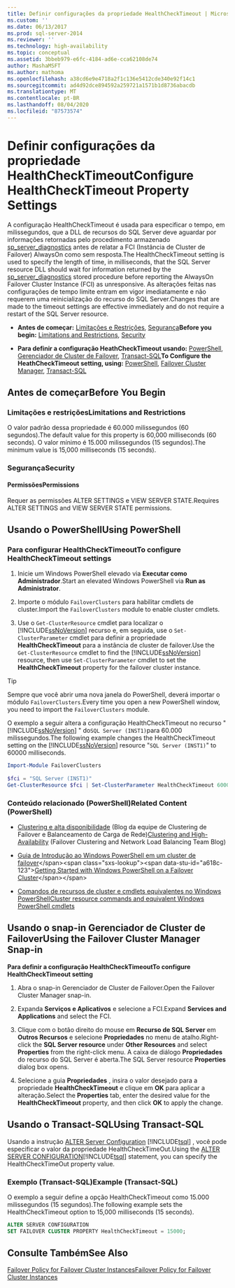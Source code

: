```yaml
---
title: Definir configurações da propriedade HealthCheckTimeout | Microsoft Docs
ms.custom: ''
ms.date: 06/13/2017
ms.prod: sql-server-2014
ms.reviewer: ''
ms.technology: high-availability
ms.topic: conceptual
ms.assetid: 3bbeb979-e6fc-4184-ad6e-cca62108de74
author: MashaMSFT
ms.author: mathoma
ms.openlocfilehash: a38cd6e9e4718a2f1c136e5412cde340e92f14c1
ms.sourcegitcommit: ad4d92dce894592a259721a1571b1d8736abacdb
ms.translationtype: MT
ms.contentlocale: pt-BR
ms.lasthandoff: 08/04/2020
ms.locfileid: "87573574"
---
```

# <a name="configure-healthchecktimeout-property-settings"></a><span data-ttu-id="a618c-102">Definir configurações da propriedade HealthCheckTimeout</span><span class="sxs-lookup"><span data-stu-id="a618c-102">Configure HealthCheckTimeout Property Settings</span></span>
  <span data-ttu-id="a618c-103">A configuração HealthCheckTimeout é usada para especificar o tempo, em milissegundos, que a DLL de recursos do SQL Server deve aguardar por informações retornadas pelo procedimento armazenado [sp_server_diagnostics](/sql/relational-databases/system-stored-procedures/sp-server-diagnostics-transact-sql) antes de relatar a FCI (Instância de Cluster de Failover) AlwaysOn como sem resposta.</span><span class="sxs-lookup"><span data-stu-id="a618c-103">The HealthCheckTimeout setting is used to specify the length of time, in milliseconds, that the SQL Server resource DLL should wait for information returned by the [sp_server_diagnostics](/sql/relational-databases/system-stored-procedures/sp-server-diagnostics-transact-sql) stored procedure before reporting the AlwaysOn Failover Cluster Instance (FCI) as unresponsive.</span></span> <span data-ttu-id="a618c-104">As alterações feitas nas configurações de tempo limite entram em vigor imediatamente e não requerem uma reinicialização do recurso do SQL Server.</span><span class="sxs-lookup"><span data-stu-id="a618c-104">Changes that are made to the timeout settings are effective immediately and do not require a restart of the SQL Server resource.</span></span>  
  
-   <span data-ttu-id="a618c-105">**Antes de começar:**  [Limitações e Restrições](#Limits), [Segurança](#Security)</span><span class="sxs-lookup"><span data-stu-id="a618c-105">**Before you begin:**  [Limitations and Restrictions](#Limits), [Security](#Security)</span></span>  
  
-   <span data-ttu-id="a618c-106">**Para definir a configuração HeathCheckTimeout usando:**  [PowerShell](#PowerShellProcedure), [Gerenciador de Cluster de Failover](#WSFC), [Transact-SQL](#TsqlProcedure)</span><span class="sxs-lookup"><span data-stu-id="a618c-106">**To Configure the HeathCheckTimeout setting, using:**  [PowerShell](#PowerShellProcedure), [Failover Cluster Manager](#WSFC), [Transact-SQL](#TsqlProcedure)</span></span>  
  
##  <a name="before-you-begin"></a><a name="BeforeYouBegin"></a> <span data-ttu-id="a618c-107">Antes de começar</span><span class="sxs-lookup"><span data-stu-id="a618c-107">Before You Begin</span></span>  
  
###  <a name="limitations-and-restrictions"></a><a name="Limits"></a> <span data-ttu-id="a618c-108">Limitações e restrições</span><span class="sxs-lookup"><span data-stu-id="a618c-108">Limitations and Restrictions</span></span>  
 <span data-ttu-id="a618c-109">O valor padrão dessa propriedade é 60.000 milissegundos (60 segundos).</span><span class="sxs-lookup"><span data-stu-id="a618c-109">The default value for this property is 60,000 milliseconds (60 seconds).</span></span> <span data-ttu-id="a618c-110">O valor mínimo é 15.000 milissegundos (15 segundos).</span><span class="sxs-lookup"><span data-stu-id="a618c-110">The minimum value is 15,000 milliseconds (15 seconds).</span></span>  
  
###  <a name="security"></a><a name="Security"></a> <span data-ttu-id="a618c-111">Segurança</span><span class="sxs-lookup"><span data-stu-id="a618c-111">Security</span></span>  
  
####  <a name="permissions"></a><a name="Permissions"></a> <span data-ttu-id="a618c-112">Permissões</span><span class="sxs-lookup"><span data-stu-id="a618c-112">Permissions</span></span>  
 <span data-ttu-id="a618c-113">Requer as permissões ALTER SETTINGS e VIEW SERVER STATE.</span><span class="sxs-lookup"><span data-stu-id="a618c-113">Requires ALTER SETTINGS and VIEW SERVER STATE permissions.</span></span>  
  
##  <a name="using-powershell"></a><a name="PowerShellProcedure"></a> <span data-ttu-id="a618c-114">Usando o PowerShell</span><span class="sxs-lookup"><span data-stu-id="a618c-114">Using PowerShell</span></span>  
  
### <a name="to-configure-healthchecktimeout-settings"></a><span data-ttu-id="a618c-115">Para configurar HealthCheckTimeout</span><span class="sxs-lookup"><span data-stu-id="a618c-115">To configure HealthCheckTimeout settings</span></span>  
  
1.  <span data-ttu-id="a618c-116">Inicie um Windows PowerShell elevado via **Executar como Administrador**.</span><span class="sxs-lookup"><span data-stu-id="a618c-116">Start an elevated Windows PowerShell via **Run as Administrator**.</span></span>  
  
2.  <span data-ttu-id="a618c-117">Importe o módulo `FailoverClusters` para habilitar cmdlets de cluster.</span><span class="sxs-lookup"><span data-stu-id="a618c-117">Import the `FailoverClusters` module to enable cluster cmdlets.</span></span>  
  
3.  <span data-ttu-id="a618c-118">Use o `Get-ClusterResource` cmdlet para localizar o [!INCLUDE[ssNoVersion](../../../includes/ssnoversion-md.md)] recurso e, em seguida, use o `Set-ClusterParameter` cmdlet para definir a propriedade **HealthCheckTimeout** para a instância de cluster de failover.</span><span class="sxs-lookup"><span data-stu-id="a618c-118">Use the `Get-ClusterResource` cmdlet to find the [!INCLUDE[ssNoVersion](../../../includes/ssnoversion-md.md)] resource, then use `Set-ClusterParameter` cmdlet to set the **HealthCheckTimeout** property for the failover cluster instance.</span></span>  
  
> [!TIP]  
>  <span data-ttu-id="a618c-119">Sempre que você abrir uma nova janela do PowerShell, deverá importar o módulo `FailoverClusters`.</span><span class="sxs-lookup"><span data-stu-id="a618c-119">Every time you open a new PowerShell window, you need to import the `FailoverClusters` module.</span></span>  

 <span data-ttu-id="a618c-120">O exemplo a seguir altera a configuração HealthCheckTimeout no recurso " [!INCLUDE[ssNoVersion](../../../includes/ssnoversion-md.md)] " do`SQL Server (INST1)`para 60.000 milissegundos.</span><span class="sxs-lookup"><span data-stu-id="a618c-120">The following example changes the HealthCheckTimeout setting on the [!INCLUDE[ssNoVersion](../../../includes/ssnoversion-md.md)] resource "`SQL Server (INST1)`" to 60000 milliseconds.</span></span>  
  
```powershell  
Import-Module FailoverClusters  
  
$fci = "SQL Server (INST1)"  
Get-ClusterResource $fci | Set-ClusterParameter HealthCheckTimeout 60000  
```  
  
### <a name="related-content-powershell"></a><span data-ttu-id="a618c-121">Conteúdo relacionado (PowerShell)</span><span class="sxs-lookup"><span data-stu-id="a618c-121">Related Content (PowerShell)</span></span>  
  
-   <span data-ttu-id="a618c-122">[Clustering e alta disponibilidade](https://techcommunity.microsoft.com/t5/failover-clustering/bg-p/FailoverClustering) (Blog da equipe de Clustering de Failover e Balanceamento de Carga de Rede)</span><span class="sxs-lookup"><span data-stu-id="a618c-122">[Clustering and High-Availability](https://techcommunity.microsoft.com/t5/failover-clustering/bg-p/FailoverClustering) (Failover Clustering and Network Load Balancing Team Blog)</span></span>  
  
-   <span data-ttu-id="a618c-123">[Guia de Introdução ao Windows PowerShell em um cluster de failover](https://technet.microsoft.com/library/ee619762\(WS.10\).aspx)</span><span class="sxs-lookup"><span data-stu-id="a618c-123">[Getting Started with Windows PowerShell on a Failover Cluster](https://technet.microsoft.com/library/ee619762\(WS.10\).aspx)</span></span>  
  
-   [<span data-ttu-id="a618c-124">Comandos de recursos de cluster e cmdlets equivalentes no Windows PowerShell</span><span class="sxs-lookup"><span data-stu-id="a618c-124">Cluster resource commands and equivalent Windows PowerShell cmdlets</span></span>](https://msdn.microsoft.com/library/ee619744.aspx#BKMK_resource)  
  
##  <a name="using-the-failover-cluster-manager-snap-in"></a><a name="WSFC"></a> <span data-ttu-id="a618c-125">Usando o snap-in Gerenciador de Cluster de Failover</span><span class="sxs-lookup"><span data-stu-id="a618c-125">Using the Failover Cluster Manager Snap-in</span></span>  
 <span data-ttu-id="a618c-126">**Para definir a configuração HealthCheckTimeout**</span><span class="sxs-lookup"><span data-stu-id="a618c-126">**To configure HealthCheckTimeout setting**</span></span>  
  
1.  <span data-ttu-id="a618c-127">Abra o snap-in Gerenciador de Cluster de Failover.</span><span class="sxs-lookup"><span data-stu-id="a618c-127">Open the Failover Cluster Manager snap-in.</span></span>  
  
2.  <span data-ttu-id="a618c-128">Expanda **Serviços e Aplicativos** e selecione a FCI.</span><span class="sxs-lookup"><span data-stu-id="a618c-128">Expand **Services and Applications** and select the FCI.</span></span>  
  
3.  <span data-ttu-id="a618c-129">Clique com o botão direito do mouse em **Recurso de SQL Server** em **Outros Recursos** e selecione **Propriedades** no menu de atalho.</span><span class="sxs-lookup"><span data-stu-id="a618c-129">Right-click the **SQL Server resource** under **Other Resources** and select **Properties** from the right-click menu.</span></span> <span data-ttu-id="a618c-130">A caixa de diálogo **Propriedades** do recurso do SQL Server é aberta.</span><span class="sxs-lookup"><span data-stu-id="a618c-130">The SQL Server resource **Properties** dialog box opens.</span></span>  
  
4.  <span data-ttu-id="a618c-131">Selecione a guia **Propriedades** , insira o valor desejado para a propriedade **HealthCheckTimeout** e clique em **OK** para aplicar a alteração.</span><span class="sxs-lookup"><span data-stu-id="a618c-131">Select the **Properties** tab, enter the desired value for the **HealthCheckTimeout** property, and then click **OK** to apply the change.</span></span>  
  
##  <a name="using-transact-sql"></a><a name="TsqlProcedure"></a> <span data-ttu-id="a618c-132">Usando o Transact-SQL</span><span class="sxs-lookup"><span data-stu-id="a618c-132">Using Transact-SQL</span></span>  
 <span data-ttu-id="a618c-133">Usando a instrução [ALTER Server Configuration](/sql/t-sql/statements/alter-server-configuration-transact-sql) [!INCLUDE[tsql](../../../includes/tsql-md.md)] , você pode especificar o valor da propriedade HealthCheckTimeOut.</span><span class="sxs-lookup"><span data-stu-id="a618c-133">Using the [ALTER SERVER CONFIGURATION](/sql/t-sql/statements/alter-server-configuration-transact-sql)[!INCLUDE[tsql](../../../includes/tsql-md.md)] statement, you can specify the HealthCheckTimeOut property value.</span></span>  
  
###  <a name="example-transact-sql"></a><a name="TsqlExample"></a> <span data-ttu-id="a618c-134">Exemplo (Transact-SQL)</span><span class="sxs-lookup"><span data-stu-id="a618c-134">Example (Transact-SQL)</span></span>  
 <span data-ttu-id="a618c-135">O exemplo a seguir define a opção HealthCheckTimeout como 15.000 milissegundos (15 segundos).</span><span class="sxs-lookup"><span data-stu-id="a618c-135">The following example sets the HealthCheckTimeout option to 15,000 milliseconds (15 seconds).</span></span>  
  
```sql
ALTER SERVER CONFIGURATION   
SET FAILOVER CLUSTER PROPERTY HealthCheckTimeout = 15000;  
```  
  
## <a name="see-also"></a><span data-ttu-id="a618c-136">Consulte Também</span><span class="sxs-lookup"><span data-stu-id="a618c-136">See Also</span></span>  
 [<span data-ttu-id="a618c-137">Failover Policy for Failover Cluster Instances</span><span class="sxs-lookup"><span data-stu-id="a618c-137">Failover Policy for Failover Cluster Instances</span></span>](failover-policy-for-failover-cluster-instances.md)  
